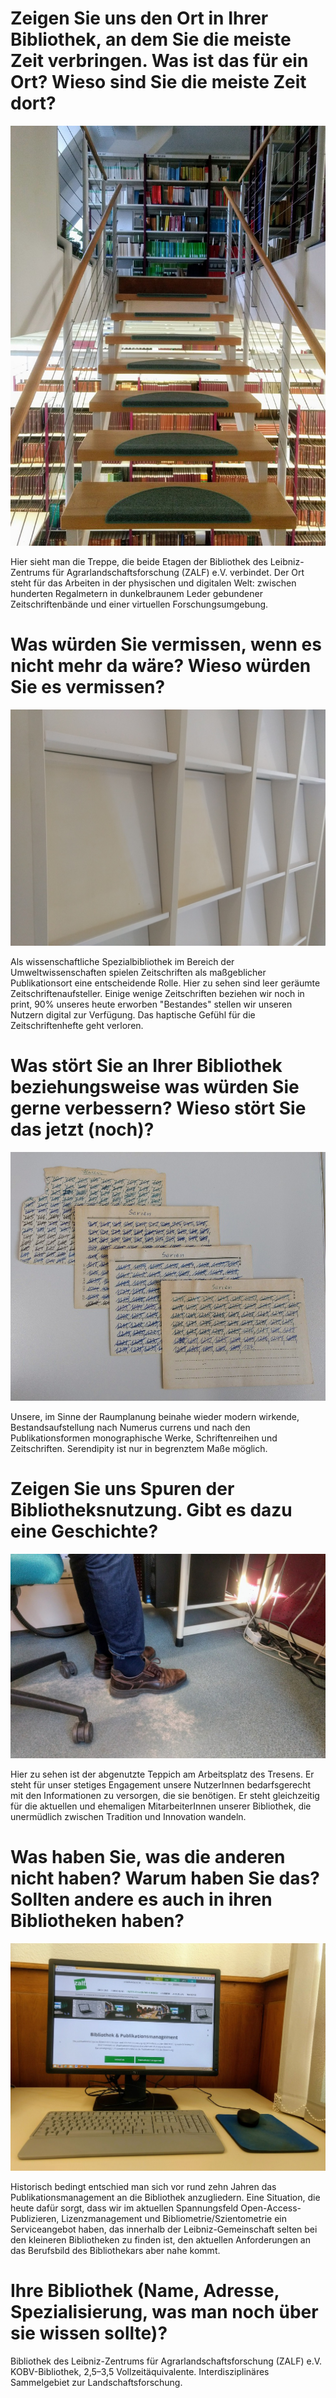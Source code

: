 Zeigen Sie uns den Ort in Ihrer Bibliothek, an dem Sie die meiste Zeit verbringen. Was ist das für ein Ort? Wieso sind Sie die meiste Zeit dort?
================================================================================================================================================

![](img/treppe.jpg)

Hier sieht man die Treppe, die beide Etagen der Bibliothek des
Leibniz-Zentrums für Agrarlandschaftsforschung (ZALF) e.V. verbindet.
Der Ort steht für das Arbeiten in der physischen und digitalen Welt:
zwischen hunderten Regalmetern in dunkelbraunem Leder gebundener
Zeitschriftenbände und einer virtuellen Forschungsumgebung.

Was würden Sie vermissen, wenn es nicht mehr da wäre? Wieso würden Sie es vermissen?
====================================================================================

![](img/leere-zeitschriftenaufsteller.jpg)

Als wissenschaftliche Spezialbibliothek im Bereich der
Umweltwissenschaften spielen Zeitschriften als maßgeblicher
Publikationsort eine entscheidende Rolle. Hier zu sehen sind leer
geräumte Zeitschriftenaufsteller. Einige wenige Zeitschriften beziehen
wir noch in print, 90% unseres heute erworben "Bestandes" stellen wir
unseren Nutzern digital zur Verfügung. Das haptische Gefühl für die
Zeitschriftenhefte geht verloren.

Was stört Sie an Ihrer Bibliothek beziehungsweise was würden Sie gerne verbessern? Wieso stört Sie das jetzt (noch)?
====================================================================================================================

![](img/nc-aufstellung.jpg)

Unsere, im Sinne der Raumplanung beinahe wieder modern wirkende,
Bestandsaufstellung nach Numerus currens und nach den Publikationsformen
monographische Werke, Schriftenreihen und Zeitschriften. Serendipity ist
nur in begrenztem Maße möglich.

Zeigen Sie uns Spuren der Bibliotheksnutzung. Gibt es dazu eine Geschichte?
===========================================================================

![](img/teppich.jpg)

Hier zu sehen ist der abgenutzte Teppich am Arbeitsplatz des Tresens. Er
steht für unser stetiges Engagement unsere NutzerInnen bedarfsgerecht
mit den Informationen zu versorgen, die sie benötigen. Er steht
gleichzeitig für die aktuellen und ehemaligen MitarbeiterInnen unserer
Bibliothek, die unermüdlich zwischen Tradition und Innovation wandeln.

Was haben Sie, was die anderen nicht haben? Warum haben Sie das? Sollten andere es auch in ihren Bibliotheken haben?
====================================================================================================================

![](img/publikationsmanagement.jpg)

Historisch bedingt entschied man sich vor rund zehn Jahren das
Publikationsmanagement an die Bibliothek anzugliedern. Eine Situation,
die heute dafür sorgt, dass wir im aktuellen Spannungsfeld
Open-Access-Publizieren, Lizenzmanagement und Bibliometrie/Szientometrie
ein Serviceangebot haben, das innerhalb der Leibniz-Gemeinschaft selten
bei den kleineren Bibliotheken zu finden ist, den aktuellen
Anforderungen an das Berufsbild des Bibliothekars aber nahe kommt.

Ihre Bibliothek (Name, Adresse, Spezialisierung, was man noch über sie wissen sollte)?
======================================================================================

Bibliothek des Leibniz-Zentrums für Agrarlandschaftsforschung (ZALF)
e.V. KOBV-Bibliothek, 2,5–3,5 Vollzeitäquivalente. Interdisziplinäres
Sammelgebiet zur Landschaftsforschung.